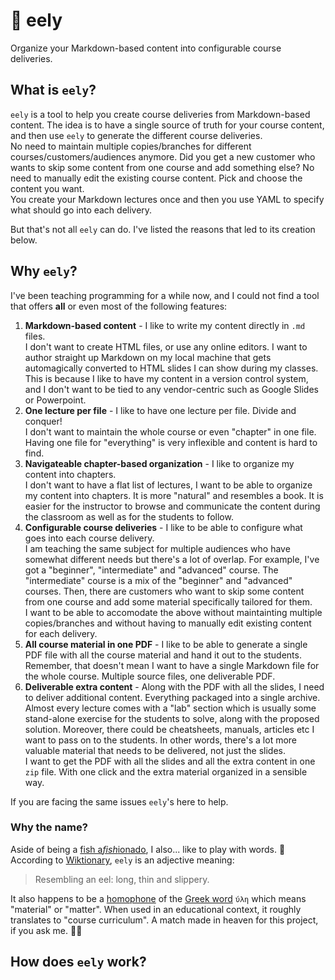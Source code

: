 # 🐍 eely

Organize your Markdown-based content into configurable course deliveries.

## What is `eely`?

`eely` is a tool to help you create course deliveries from Markdown-based content.
The idea is to have a single source of truth for your course content,
and then use `eely` to generate the different course deliveries.<br>
No need to maintain multiple copies/branches for different courses/customers/audiences anymore.
Did you get a new customer who wants to skip some content from one course and add something else?
No need to manually edit the existing course content. Pick and choose the content you want.<br>
You create your Markdown lectures once and then you use YAML to specify what should go into each delivery.

But that's not all `eely` can do. I've listed the reasons that led to its creation below.

## Why `eely`?

I've been teaching programming for a while now, and I could not find a tool that offers
**all** or even most of the following features:
1. **Markdown-based content** - I like to write my content directly in `.md` files.<br>
I don't want to create HTML files, or use any online editors.
I want to author straight up Markdown on my local machine that gets automagically converted to
HTML slides I can show during my classes.<br>
This is because I like to have my content in a version control system, and I don't want
to be tied to any vendor-centric such as Google Slides or Powerpoint.
1. **One lecture per file** - I like to have one lecture per file. Divide and conquer!<br>
I don't want to maintain the whole course or even "chapter" in one file.
Having one file for "everything" is very inflexible and content is hard to find.
1. **Navigateable chapter-based organization** - I like to organize my content into chapters.<br>
I don't want to have a flat list of lectures, I want to be able to organize my content into
chapters. It is more "natural" and resembles a book.
It is easier for the instructor to browse and communicate the content during the classroom
as well as for the students to follow.
1. **Configurable course deliveries** - I like to be able to configure what goes into each course delivery.<br>
I am teaching the same subject for multiple audiences who have somewhat different needs but
there's a lot of overlap. For example, I've got a "beginner", "intermediate" and "advanced" course.
The "intermediate" course is a mix of the "beginner" and "advanced" courses.
Then, there are customers who want to skip some content from one course and add some
material specifically tailored for them.<br>
I want to be able to accomodate the above without maintainting multiple copies/branches
and without having to manually edit existing content for each delivery.
1. **All course material in one PDF** - I like to be able to generate a single PDF file with all the course material and hand it out to the students.<br>
Remember, that doesn't mean I want to have a single Markdown file for the whole course.
Multiple source files, one deliverable PDF. 
1. **Deliverable extra content** - Along with the PDF with all the slides, I need to deliver additional content. Everything packaged into a single archive.<br>
Almost every lecture comes with a "lab" section which is usually some stand-alone exercise for the
students to solve, along with the proposed solution.
Moreover, there could be cheatsheets, manuals, articles etc I want to pass on to the students.
In other words, there's a lot more valuable material that needs to be delivered, not just the slides.<br>
I want to get the PDF with all the slides and all the extra content in one `zip` file.
With one click and the extra material organized in a sensible way.

If you are facing the same issues `eely`'s here to help. 

### Why the name?

Aside of being a [fish a*fish*ionado](https://www.youtube.com/watch?v=tvRkSvmt3Xc),
I also... like to play with words. 🥲<br>
According to [Wiktionary](https://en.wiktionary.org/wiki/eely), `eely` is an adjective meaning:

> Resembling an eel: long, thin and slippery.

It also happens to be a [homophone](https://en.wikipedia.org/wiki/Homophone) of the
[Greek word](https://en.wiktionary.org/wiki/%CF%8D%CE%BB%CE%B7) `ύλη`
which means "material" or "matter". When used in an educational context, it roughly translates to
"course curriculum".
A match made in heaven for this project, if you ask me. 🤷‍♂️

## How does `eely` work?

